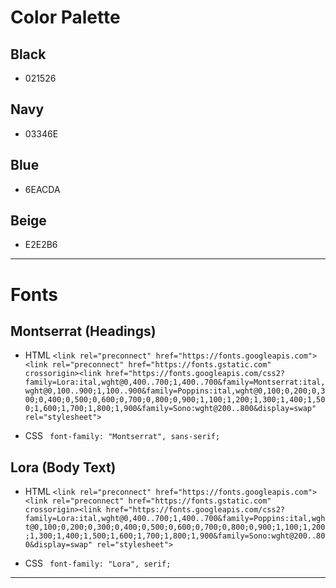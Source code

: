 # Color Palette

## Black

- 021526

## Navy

- 03346E

## Blue

- 6EACDA

## Beige

- E2E2B6

---

# Fonts

## Montserrat (Headings)

- HTML
  `<link rel="preconnect" href="https://fonts.googleapis.com"><link rel="preconnect" href="https://fonts.gstatic.com" crossorigin><link href="https://fonts.googleapis.com/css2?family=Lora:ital,wght@0,400..700;1,400..700&family=Montserrat:ital,wght@0,100..900;1,100..900&family=Poppins:ital,wght@0,100;0,200;0,300;0,400;0,500;0,600;0,700;0,800;0,900;1,100;1,200;1,300;1,400;1,500;1,600;1,700;1,800;1,900&family=Sono:wght@200..800&display=swap" rel="stylesheet">`

- CSS
  ` font-family: "Montserrat", sans-serif;`

## Lora (Body Text)

- HTML
  `<link rel="preconnect" href="https://fonts.googleapis.com"><link rel="preconnect" href="https://fonts.gstatic.com" crossorigin><link href="https://fonts.googleapis.com/css2?family=Lora:ital,wght@0,400..700;1,400..700&family=Poppins:ital,wght@0,100;0,200;0,300;0,400;0,500;0,600;0,700;0,800;0,900;1,100;1,200;1,300;1,400;1,500;1,600;1,700;1,800;1,900&family=Sono:wght@200..800&display=swap" rel="stylesheet">`

- CSS
  ` font-family: "Lora", serif;`

---
